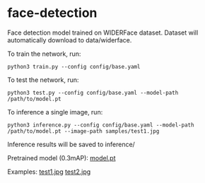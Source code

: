 # face-detection

Face detection model trained on WIDERFace dataset.
Dataset will automatically download to data/widerface.

To train the network, run:

    python3 train.py --config config/base.yaml
    
To test the network, run:

    python3 test.py --config config/base.yaml --model-path /path/to/model.pt
    
To inference a single image, run:

    python3 inference.py --config config/base.yaml --model-path /path/to/model.pt --image-path samples/test1.jpg
    
Inference results will be saved to inference/

Pretrained model (0.3mAP): [model.pt](https://drive.google.com/file/d/14rfK23pBHUbTWL0OkZ98dYErWbaLfZy8/view?usp=sharing)

Examples:
[test1.jpg](inference/inference_test1.jpg)
[test2.jpg](inference/inference_test2.jpg)